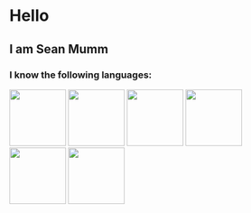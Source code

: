 # Hello
## I am Sean Mumm
### I know the following languages:
<img src="https://cdn.jsdelivr.net/gh/devicons/devicon/icons/python/python-original-wordmark.svg" height="100" width="100"/>
<img src="https://cdn.jsdelivr.net/gh/devicons/devicon/icons/kotlin/kotlin-original-wordmark.svg" height="100" width="100"/>
<img src="https://cdn.jsdelivr.net/gh/devicons/devicon/icons/csharp/csharp-original.svg" height="100" width="100"/>
<img src="https://cdn.jsdelivr.net/gh/devicons/devicon/icons/html5/html5-original-wordmark.svg" height="100" width="100"/>
<img src="https://cdn.jsdelivr.net/gh/devicons/devicon/icons/javascript/javascript-original.svg" height="100" width="100"/>
<img src="https://cdn.jsdelivr.net/gh/devicons/devicon/icons/nodejs/nodejs-original-wordmark.svg" height="100" width="100"/>
